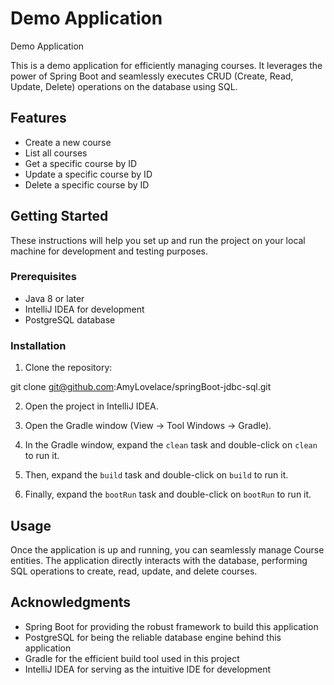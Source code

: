 # Demo Application

Demo Application

This is a demo application for efficiently managing courses. It leverages the power of Spring Boot and seamlessly executes CRUD (Create, Read, Update, Delete) operations on the database using SQL.

## Features

- Create a new course
- List all courses
- Get a specific course by ID
- Update a specific course by ID
- Delete a specific course by ID

## Getting Started

These instructions will help you set up and run the project on your local machine for development and testing purposes.

### Prerequisites

- Java 8 or later
- IntelliJ IDEA for development
- PostgreSQL database

### Installation

1. Clone the repository:

git clone git@github.com:AmyLovelace/springBoot-jdbc-sql.git

2. Open the project in IntelliJ IDEA.

3. Open the Gradle window (View -> Tool Windows -> Gradle).

4. In the Gradle window, expand the `clean` task and double-click on `clean` to run it.

5. Then, expand the `build` task and double-click on `build` to run it.

6. Finally, expand the `bootRun` task and double-click on `bootRun` to run it.

## Usage

Once the application is up and running, you can seamlessly manage Course entities. The application directly interacts with the database, performing SQL operations to create, read, update, and delete courses.

## Acknowledgments

- Spring Boot for providing the robust framework to build this application
- PostgreSQL for being the reliable database engine behind this application
- Gradle for the efficient build tool used in this project
- IntelliJ IDEA for serving as the intuitive IDE for development

